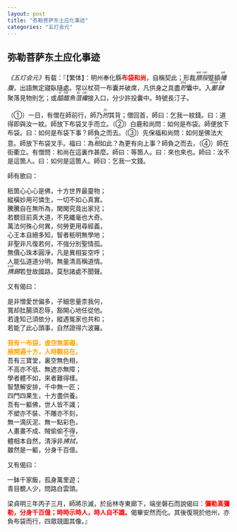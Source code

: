 ```yaml
---
layout: post
title: "弥勒菩萨东土应化事迹"
categories: "五灯会元"
---
```


## 弥勒菩萨东土应化事迹

<cite>《五灯会元》</cite>有载：『【繁体】：明州奉化縣<strong style="color: red;">布袋和尚</strong>，自稱契此；形裁<dfn title="腲脮：形容肥貌。"><ruby>腲<rp>（</rp><rt>wěi</rt><rp>）</rp></ruby><ruby>脮<rp>（</rp><rt>něi</rt><rp>）</rp></ruby></dfn>蹙額<dfn title="皤腹：指大腹。"><ruby>皤<rp>（</rp><rt>pó</rt><rp>）</rp></ruby>腹</dfn>，出語無定寢臥隨處。常以杖荷一布囊并破席，凡供身之具盡<dfn title="貯：指积藏、蓄积。"><ruby>貯<rp>（</rp><rt>zhù</rt><rp>）</rp></ruby></dfn>囊中。入<dfn title="鄽（同“缠”）肆：泛指街市店铺。"><ruby>鄽<rp>（</rp><rt>chán</rt><rp>）</rp></ruby><ruby>肆<rp>（</rp><rt>sì</rt><rp>）</rp></ruby></dfn>聚落見物則乞；或<dfn title="醯醢：指用鱼肉等制成的酱。"><ruby>醯<rp>（</rp><rt>xī</rt><rp>）</rp></ruby><ruby>醢<rp>（</rp><rt>hǎi</rt><rp>）</rp></ruby></dfn><dfn title="魚菹：指鱼酱。">魚<ruby>菹<rp>（</rp><rt>zū</rt><rp>）</rp></ruby></dfn><dfn title="纔（才）：指方、始。"><ruby>纔<rp>（</rp><rt>cái</rt><rp>）</rp></ruby></dfn>接入口，分少許投囊中。時號長汀子。

（①）一日，有僧在師前行，師乃<dfn title="拊：同“抚”，指拍。"><ruby>拊<rp>（</rp><rt>fǔ</rt><rp>）</rp></ruby></dfn>其背；僧回首，師曰：乞我一紋錢。曰：道得即與汝一紋。師放下布袋叉手而立。（②）白鹿和尚問：如何是布袋。師便放下布袋。曰：如何是布袋下事？師負之而去。（③）先保福和尚問：如何是佛法大意。師放下布袋叉手。福曰：為<dfn title="秖（只）：恰、仅仅。"><ruby>秖<rp>（</rp><rt>zhǐ</rt><rp>）</rp></ruby></dfn>如此？為更有向上事？師負之而去，（④）師在街衢立。有僧問：和尚在這裏作甚麼。師曰：等箇人。曰：來也來也。師曰：汝不是這箇人。曰：如何是這箇人。師曰：乞我一文錢。

師有歌曰：
<pre>秖箇心心心是佛，十方世界最靈物；
縱橫妙用可憐生，一切不如心真實。
騰騰自在無所為，閑閑究竟出家兒；
若覩目前真大道，不見纖毫也大奇。
萬法何殊心何異，何勞更用尋經義，
心王本自絕多知，智者秖明無學地；
非聖非凡復若何，不強分別聖情孤。
無價心珠本圓淨，凡是異相妄空呼；
人能弘道道分明，無量清高稱道情。
<dfn title="擕（携）：指带。"><ruby>擕<rp>（</rp><rt>xié</rt><rp>）</rp></ruby></dfn><dfn title="錫：指锡杖。">錫</dfn>若登故國路，莫愁諸處不聞聲。</pre>

又有偈曰：
<pre>是非憎愛世偏多，子細思量柰我何，
寬却肚腸須忍辱，豁開心地任從他。
若逢知己須依分，縱遇冤家也共和；
若能了此心頭事，自然證得六波羅。</pre>

<pre><strong style="color: orange;">我有一布袋，虗空無罣礙，
展開遍十方，入時觀自在。</strong>
吾有三寶堂，裏空無色相，
不高亦不低、無遮亦無障；
學者體不如，來者難得樣。
智慧解安排，千中無一匠；
四門四果生，十方盡供養。
吾有一軀佛，世人皆不識；
不塑亦不裝、不雕亦不刻，
無一滴灰泥、無一點彩色，
人畫畫不成、賊偷偷不得，
體相本自然，清淨非<dfn title="拂拭：指揩擦。"><ruby>拂<rp>（</rp><rt>fú</rt><rp>）</rp></ruby><ruby>拭<rp>（</rp><rt>shì</rt><rp>）</rp></ruby></dfn>，
雖然是一軀，分身千百億。</pre>

又有偈曰：
<pre>一鉢千家飯，孤身萬里遊；
青目覩人少，問路白雲頭。</pre>

梁貞明三年丙子三月，師將示滅，於岳林寺東廊下，端坐磐石而說偈曰：<strong style="color: red;">彌勒真彌勒，分身千百億；時時示時人，時人自不識。</strong>偈畢安然而化。其後復現於他州，亦負布袋而行，四眾競圖其像。』
